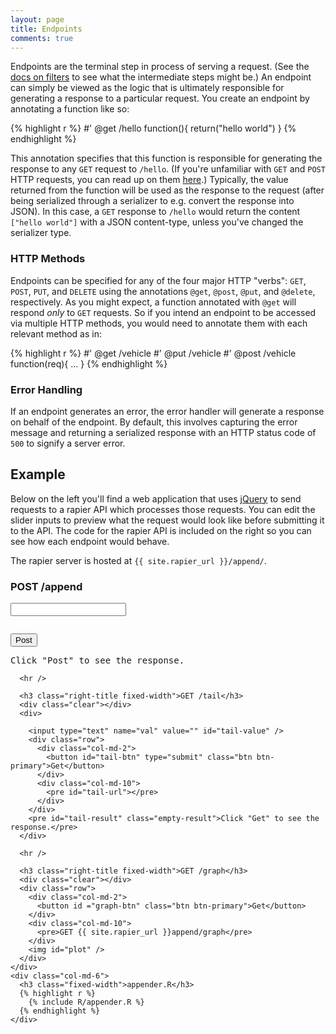 ```yaml
---
layout: page
title: Endpoints
comments: true
---
```


Endpoints are the terminal step in process of serving a request. (See the [docs on filters](../filters/) to see what the intermediate steps might be.) An endpoint can simply be viewed as the logic that is ultimately responsible for generating a response to a particular request. You create an endpoint by annotating a function like so:

{% highlight r %}
#' @get /hello
function(){
  return("hello world")
}
{% endhighlight %}

This annotation specifies that this function is responsible for generating the response to any `GET` request to `/hello`. (If you're unfamiliar with `GET` and `POST` HTTP requests, you can read up on them [here](http://www.restapitutorial.com/lessons/httpmethods.html).) Typically, the value returned from the function will be used as the response to the request (after being serialized through a serializer to e.g. convert the response into JSON). In this case, a `GET` response to `/hello` would return the content `["hello world"]` with a JSON content-type, unless you've changed the serializer type.

### HTTP Methods

Endpoints can be specified for any of the four major HTTP "verbs": `GET`, `POST`, `PUT`, and `DELETE` using the annotations `@get`, `@post`, `@put`, and `@delete`, respectively. As you might expect, a function annotated with `@get` will respond *only* to `GET` requests. So if you intend an endpoint to be accessed via multiple HTTP methods, you would need to annotate them with each relevant method as in:

{% highlight r %}
#' @get /vehicle
#' @put /vehicle
#' @post /vehicle
function(req){
  ...
}
{% endhighlight %}

### Error Handling

If an endpoint generates an error, the error handler will generate a response on behalf of the endpoint. By default, this involves capturing the error message and returning a serialized response with an HTTP status code of `500` to signify a server error.


## Example

Below on the left you'll find a web application that uses [jQuery](http://jquery.com/) to send requests to a rapier API which processes those requests. You can edit the slider inputs to preview what the request would look like before submitting it to the API. The code for the rapier API is included on the right so you can see how each endpoint would behave.

The rapier server is hosted at `{{ site.rapier_url }}/append/`.

  <div class="row">
    <div class="col-md-6 right-border">
      <h3 class="right-title fixed-width">POST /append</h3>
      <div class="clear"></div>
      <input type="text" name="val" value="" id="post-value" />
      <pre id="value-url"></pre>
      <div class="row">
        <div class="col-md-2">
          <button id="post-btn" type="submit" class="btn btn-primary">Post</button>
        </div>
        <div class="col-md-10">
          <pre id="post-result" class="empty-result">Click "Post" to see the response.</pre>
        </div>
      </div>

      <hr />

      <h3 class="right-title fixed-width">GET /tail</h3>
      <div class="clear"></div>
      <div>

        <input type="text" name="val" value="" id="tail-value" />
        <div class="row">
          <div class="col-md-2">
            <button id="tail-btn" type="submit" class="btn btn-primary">Get</button>
          </div>
          <div class="col-md-10">
            <pre id="tail-url"></pre>
          </div>
        </div>
        <pre id="tail-result" class="empty-result">Click "Get" to see the response.</pre>
      </div>

      <hr />

      <h3 class="right-title fixed-width">GET /graph</h3>
      <div class="clear"></div>
      <div class="row">
        <div class="col-md-2">
          <button id ="graph-btn" class="btn btn-primary">Get</button>
        </div>
        <div class="col-md-10">
          <pre>GET {{ site.rapier_url }}append/graph</pre>
        </div>
        <img id="plot" />
      </div>
    </div>
    <div class="col-md-6">
      <h3 class="fixed-width">appender.R</h3>
      {% highlight r %}
        {% include R/appender.R %}
      {% endhighlight %}
    </div>
  </div>


<script type="text/javascript">
  $(function(){
    $("#post-value").ionRangeSlider({
      min: 1,
      max: 100,
      from: 50,
      onChange: function (data) {
        updatePostURLs();
      },
    });

    $("#tail-value").ionRangeSlider({
      min: 1,
      max: 50,
      from: 10,
      onChange: function (data) {
        updateTailURLs();
      },
    });

    function updatePostURLs(){
      var val = $('#post-value').val();
      $('#value-url').text('POST {val: ' + val + '} -> {{ site.rapier_url }}/append/append');
    }

    function updateTailURLs(){
      var val = $('#tail-value').val();
      $('#tail-url').text('GET {{ site.rapier_url }}/append/tail?n=' + val);
    }

    function updateOutput(res){
      if (res){
        $('#post-result').fadeOut(100).text(JSON.stringify(res)).removeClass('empty-result').fadeOut(100).fadeIn(100);
      }

      return $.get('{{ site.rapier_url }}/append/tail?n=' + $('#tail-value').val())
      .done(function(tail){
        $('#tail-result').text(JSON.stringify(tail)).removeClass('empty-result').fadeOut(100).fadeIn(100);
        $('#plot').attr('src', '{{ site.rapier_url }}/append/graph?t=' + new Date().getTime()).fadeOut(100).fadeIn(100);
      });
    }

    // init
    updatePostURLs();
    updateTailURLs();
    updateOutput();

    $('#tail-btn').click(function(){
      $.get('{{ site.rapier_url }}/append/tail?n=' + $('#tail-value').val())
      .done(function(tail){
        $('#tail-result').text(JSON.stringify(tail)).removeClass('empty-result').fadeOut(100).fadeIn(100);
      })
      .fail(function(err){
        console.log(err);
      });
    });

    $('#post-btn').click(function(){
      $.post('{{ site.rapier_url }}/append/append', {val: $('#post-value').val() })
      .done(function(res){
        updateOutput(res);
      })
      .fail(function(err){
        console.log(err);
      });
    })

    $('#graph-btn').click(function(){
      $('#plot').attr('src', '{{ site.rapier_url }}/append/graph?t=' + new Date().getTime()).fadeOut(100).fadeIn(100);
    });

  });
</script>
